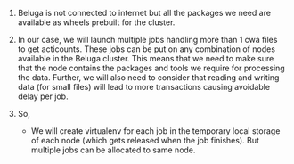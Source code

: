 1. Beluga is not connected to internet but all the packages we need are available as wheels prebuilt for the cluster.

2. In our case, we will launch multiple jobs handling more than 1 cwa files to get acticounts. These jobs can be put on any combination of nodes available in the Beluga cluster. This means that we need to make sure that the node contains the packages and tools we require for processing the data. Further, we will also need to consider that reading and writing data (for small files) will lead to more transactions causing avoidable delay per job.

3. So,
    - We will create virtualenv for each job in the temporary local storage of each node (which gets released when the job finishes). But multiple jobs can be allocated to same node.